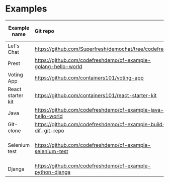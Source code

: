 # Examples

| Example name | Git repo | Story we want to cover |
| ------------ |:-----------|:---------------------|
| Let's Chat | https://github.com/Superfresh/demochat/tree/codefresh | Node - hello world |
| Prest | https://github.com/codefreshdemo/cf-example-golang-hello-world | Golang |
| Voting App | https://github.com/containers101/voting-app | Mixed |
| React starter kit | https://github.com/containers101/react-starter-kit | Node - advanced |
| Java | https://github.com/codefreshdemo/cf-example-java-hello-world | Java - hello world |
| Git-clone | https://github.com/codefreshdemo/cf-example-build-dif-git-repo | Git clone example |
| Selenium test | https://github.com/codefreshdemo/cf-example-selenium-test | Selenium Unit test with composition |
| Djanga | https://github.com/codefreshdemo/cf-example-python-djanga | Python - hello world |
